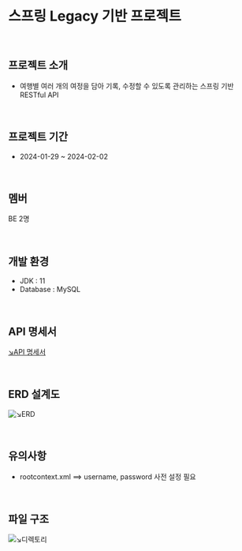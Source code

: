 # 스프링 Legacy 기반 프로젝트

<br>

## 프로젝트 소개
- 여행별 여러 개의 여정을 담아 기록, 수정할 수 있도록 관리하는 스프링 기반 RESTful API 

<br>

## 프로젝트 기간
- 2024-01-29 ~ 2024-02-02

<br>

## 멤버
BE 2명

<br>

## 개발 환경
- JDK : 11
- Database : MySQL

<br>

## API 명세서
[↘︎API 명세서](https://documenter.getpostman.com/view/32623056/2s9YyvAf7C)

<br>

## ERD 설계도
![↘︎ERD](https://velog.velcdn.com/images/yeokg1130/post/f0a80da5-d859-4739-b60f-a5ef91f99737/image.png)

<br>

## 유의사항
- rootcontext.xml ==> username, password 사전 설정 필요

<br>

## 파일 구조
![↘︎디렉토리](https://velog.velcdn.com/images/imeline/post/3f25bad1-7efd-44ad-b506-05ecb0190985/image.png)
